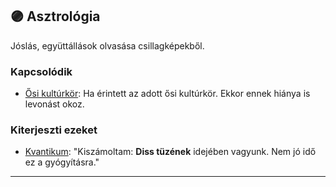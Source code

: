 ## 🟣 Asztrológia

Jóslás, együttállások olvasása csillagképekből.

### Kapcsolódik

- [Ősi kultúrkör](../fortelyok.altalanos/osi_kulturkor.md): Ha érintett az adott ősi kultúrkör. Ekkor ennek hiánya is levonást okoz.

### Kiterjeszti ezeket

- [Kvantikum](../kepzettsegek.szekunder/kvantikum.md): "Kiszámoltam: **Diss tüzének** idejében vagyunk. Nem jó idő ez a gyógyításra."

---
